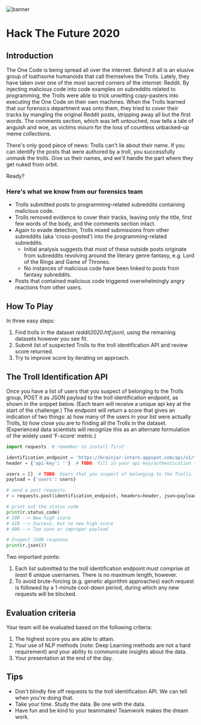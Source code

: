 ![banner](.github/troll_banner.jpeg)

# Hack The Future 2020

## Introduction

The One Code is being spread all over the internet. Behind it all is an elusive
group of loathsome humanoids that call themselves the Trolls. Lately, they have
taken over one of the most sacred corners of the internet: Reddit. By injecting
malicious code into code examples on subreddits related to programming, the
Trolls were able to trick unwitting copy-pasters into executing the One Code on
their own machines. When the Trolls learned that our forensics department was
onto them, they tried to cover their tracks by mangling the original Reddit
posts, stripping away all but the first words. The comments section, which was
left untouched, now tells a tale of anguish and woe, as victims mourn for the 
loss of countless unbacked-up meme collections.

There's only good piece of news: Trolls can't lie about their name. If you can
identify the posts that were authored by a troll, you successfully unmask the
trolls. Give us their names, and we'll handle the part where they get nuked
from orbit.

Ready?

### Here's what we know from our forensics team

- Trolls submitted posts to programming-related subreddits containing malicious
  code.
- Trolls removed evidence to cover their tracks, leaving only the title, first
  few words of the body, and the comments section intact.
- Again to evade detection, Trolls mixed submissions from other subreddits (aka
  'cross-posted') into the programming-related subreddits. 
  - Initial analysis suggests that most of these outside posts originate from
    subreddits revolving around the literary genre fantasy, e.g. Lord of the
Rings and Game of Thrones.
  - No instances of malicious code have been linked to posts from fantasy
    subreddits.
- Posts that contained malicious code triggered overwhelmingly angry reactions
  from other users. 

## How To Play

In three easy steps:

1. Find trolls in the dataset *reddit2020.htf.jsonl*, using the remaining datasets however you see fit.
2. Submit list of suspected Trolls to the troll identification API and review score returned.
3. Try to improve score by iterating on approach.

## The Troll Identification API

Once you have a list of users that you suspect of belonging to the Trolls group, POST it as JSON payload to the troll identification endpoint, as shown in the snippet below. (Each team will receive a unique api key at the start of the challenge.) The endpoint will return a score that gives an indication of two things: a) how many of the users in your list were actually Trolls, b) how close you are to finding all the Trolls in the dataset. (Experienced data scientists will recognize this as an alternate formulation of the widely used 'F-score' metric.)

```Python
import requests  # remember to install first

identification_endpoint = 'https://brainjar-intern.appspot.com/api/v1/troll_identifier'
header = {'api-key': ''}  # TODO: fill in your api-key/authentication token.

users = []  # TODO: Users that you suspect of belonging to the Trolls. List must contain at least 6 *unique* user names.
payload = {'users': users}

# send a post requests
r = requests.post(identification_endpoint, headers=header, json=payload)

# print out the status code
print(r.status_code)
# 200 --> New high score
# 418 --> Success, but no new high score
# 400 --> Too soon or improper payload

# Inspect JSON response
print(r.json())
```

Two important points:

1. Each list submitted to the troll identification endpoint must comprise *at least* 6 unique usernames. There is no maximum length, however.
2. To avoid brute-forcing (e.g. genetic algorithm approaches) each request is followed by a 1-minute cool-down period, during which any new requests will be blocked.

## Evaluation criteria

Your team will be evaluated based on the following criteria:

1. The highest score you are able to attain.
2. Your use of NLP methods (note: Deep Learning methods are not a hard requirement) and your ability to communicate insights about the data.
3. Your presentation at the end of the day.

## Tips

- Don't blindly fire off requests to the troll identification API. We can tell when you're doing that.
- Take your time. Study the data. Be one with the data.
- Have fun and be kind to your teammates! Teamwork makes the dream work.

